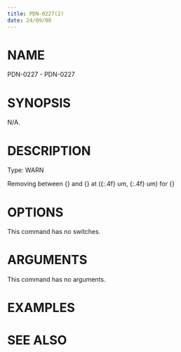 ```yaml
---
title: PDN-0227(2)
date: 24/09/08
---
```


# NAME

PDN-0227 - PDN-0227

# SYNOPSIS

N/A.

# DESCRIPTION

Type: WARN

Removing between {} and {} at ({:.4f} um, {:.4f} um) for {}

# OPTIONS

This command has no switches.

# ARGUMENTS

This command has no arguments.

# EXAMPLES

# SEE ALSO
